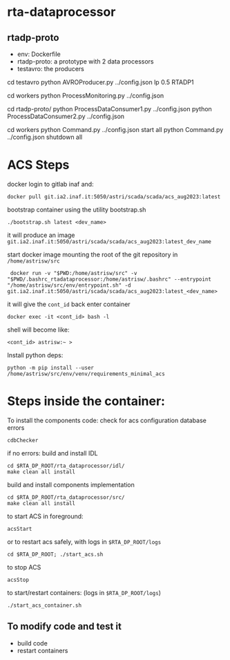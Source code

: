 # rta-dataprocessor

## rtadp-proto
- env: Dockerfile
- rtadp-proto: a prototype with 2 data processors
- testavro: the producers

cd testavro
python AVROProducer.py ../config.json lp 0.5 RTADP1

cd workers
python ProcessMonitoring.py ../config.json

cd rtadp-proto/
python ProcessDataConsumer1.py ../config.json
python ProcessDataConsumer2.py ../config.json  

cd workers
python Command.py ../config.json start all
python Command.py ../config.json shutdown all

# ACS Steps
docker login to gitlab inaf and:
```
docker pull git.ia2.inaf.it:5050/astri/scada/scada/acs_aug2023:latest
```
bootstrap container using the utility bootstrap.sh
```
./bootstrap.sh latest <dev_name>
```
it will produce an image `git.ia2.inaf.it:5050/astri/scada/scada/acs_aug2023:latest_dev_name`

start docker image mounting the root of the git repository in `/home/astrisw/src`
```
 docker run -v "$PWD:/home/astrisw/src" -v "$PWD/.bashrc_rtadataprocessor:/home/astrisw/.bashrc" --entrypoint "/home/astrisw/src/env/entrypoint.sh" -d git.ia2.inaf.it:5050/astri/scada/scada/acs_aug2023:latest_<dev_name>
```
it will give the `cont_id` back
enter container 
```
docker exec -it <cont_id> bash -l
```
shell will become like:
```
<cont_id> astrisw:~ >
```
Install python deps:
```
python -m pip install --user /home/astrisw/src/env/venv/requirements_minimal_acs
```


# Steps inside the container:
    
To install the components code: 
check for acs configuration database errors
```
cdbChecker
```
if no errors:
build and install IDL
```
cd $RTA_DP_ROOT/rta_dataprocessor/idl/
make clean all install 
```
build and install components implementation
```
cd $RTA_DP_ROOT/rta_dataprocessor/src/
make clean all install 
```

to start ACS in foreground:
```
acsStart
``` 
or to restart acs safely, with logs in `$RTA_DP_ROOT/logs`
```
cd $RTA_DP_ROOT; ./start_acs.sh
``` 

to stop ACS 
```
acsStop
```

to start/restart containers: (logs in `$RTA_DP_ROOT/logs`)
```
./start_acs_container.sh
```

## To modify code and test it 
- build code
- restart containers



